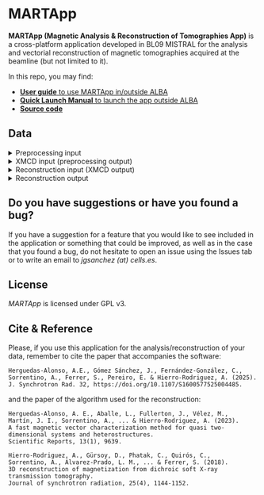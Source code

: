 # MARTApp

**MARTApp (Magnetic Analysis & Reconstruction of Tomographies App)** is a cross-platform application developed in BL09 MISTRAL for the analysis and vectorial reconstruction of magnetic tomographies acquired at the beamline (but not limited to it). 

In this repo, you may find:

- [**User guide** to use MARTApp in/outside ALBA](./user_guide.pdf)
- [**Quick Launch Manual** to launch the app outside ALBA](./quick_launch_manual.md)
- [**Source code**](./src)

## Data

<details>
<summary>Preprocessing input</summary>
To start from the pre-processing stage, the data must consist of one Xradia (Zeiss microCT) XRM file per acquisition (polarization-angle-repetition) or one
HDF5 file (`*.h5` or `*.hdf5`) with the following structure:

```
/                               Group
    /data                       Soft Link {data_1}
    /data_1                     Dataset {512, 512}
    /metadata                   Group
        /FF                     Dataset {SCALAR}
        /angle                  Dataset {SCALAR}
        /data_type              Dataset {SCALAR}
        /date_time_acquisition  Dataset {SCALAR}
        /energy                 Dataset {SCALAR}
        /exposure_time          Dataset {SCALAR}
        /image_height           Dataset {SCALAR}
        /image_width            Dataset {SCALAR}
        /instrument             Dataset {SCALAR}
        /machine_current        Dataset {SCALAR}
        /magnification          Dataset {SCALAR}
        /output_file            Dataset {SCALAR}
        /pixel_size             Dataset {SCALAR}
        /polarisation           Dataset {SCALAR}
        /sample_name            Dataset {SCALAR}
        /source                 Dataset {SCALAR}
        /source_probe           Dataset {SCALAR}
        /source_type            Dataset {SCALAR}
        /x_position             Dataset {SCALAR}
        /y_position             Dataset {SCALAR}
        /z_position             Dataset {SCALAR}
```
</details>

<details>
<summary>XMCD input (preprocessing output)</summary>
Preprocessing generates one HDF5 file per polarization.
Each file is structured as follows:

```
/                            Group
    /TomoNormalized          Group
        /Currents            Dataset {N}
        /ExpTimes            Dataset {N}
        /TomoNormalized      Dataset {N, H, W}
        /energy              Dataset {N}
        /polarisation        Dataset {1}
        /rotation_angle      Dataset {N}
        /x_pixel_size        Dataset {1}
        /y_pixel_size        Dataset {1}
```
</details>

<details>
<summary>Reconstruction input (XMCD output)</summary>
A single HDF5 file is produced by the XMCD stage and used for the different 
reconstructions:

```
/                               Group
    /2DAlignedNegativeStack     Dataset {N, H, W}
    /2DAlignedPositiveStack     Dataset {N, H, W}
    /Absorption2DAligned        Dataset {N, H, W}
    /Angles                     Dataset {N}
    /MagneticSignal2DAligned    Dataset {N, H, W}
    /OriginalNegativeStack      Dataset {N, H, W}
    /OriginalPositiveStack      Dataset {N, H, W}

```
</details>

<details>
<summary>Reconstruction output</summary>
Each reconstruction produces a single final HDF5 file.

Magnetic reconstruction of 2D samples:
```
/                               Group
    /mx                         Dataset {X, Y}
    /my                         Dataset {X, Y}
    /mz                         Dataset {X, Y}
    /r2m                        Dataset {X, Y}
```

Absorption reconstruction of 3D samples (two files, one per tilt series):
```
/                               Group
    /Absorption3D               Dataset {Z, X, Y}
    /Mask3D                     Dataset {Z, X, Y}
    /Mask3DRegistration         Dataset {Z, X, Y}
```

Magnetic reconstruction of 3D samples:
```
/                               Group
    /mx                         Dataset {Z, X, Y}
    /my                         Dataset {Z, X, Y}
    /mz                         Dataset {Z, X, Y}
```
</details>

## Do you have suggestions or have you found a bug?
If you have a suggestion for a feature that you would like to see included in the
application or something that could be improved, as well as in the case that you
found a bug, do not hesitate to open an issue using 
the Issues tab or to write an email to *jgsanchez (at) cells.es*.

## License
*MARTApp* is licensed under GPL v3.

## Cite & Reference
Please, if you use this application for the analysis/reconstruction of your data, remember to cite the paper that accompanies the software:

```
Herguedas-Alonso, A.E., Gómez Sánchez, J., Fernández-González, C., Sorrentino, A., Ferrer, S., Pereiro, E. & Hierro-Rodriguez, A. (2025). J. Synchrotron Rad. 32, https://doi.org/10.1107/S1600577525004485.
```

and the paper of the algorithm used for the reconstruction:

```
Herguedas-Alonso, A. E., Aballe, L., Fullerton, J., Vélez, M.,
Martín, J. I., Sorrentino, A., ... & Hierro-Rodriguez, A. (2023).
A fast magnetic vector characterization method for quasi two-dimensional systems and heterostructures.
Scientific Reports, 13(1), 9639.
```

```
Hierro-Rodriguez, A., Gürsoy, D., Phatak, C., Quirós, C.,
Sorrentino, A., Álvarez-Prado, L. M., ... & Ferrer, S. (2018).
3D reconstruction of magnetization from dichroic soft X-ray transmission tomography.
Journal of synchrotron radiation, 25(4), 1144-1152.
```

